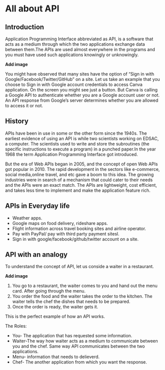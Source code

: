 # All about API
## Introduction

Application Programming Interface abbreviated as API, is a software that acts as a medium through which the two applications exchange data between them.The APIs are used almost everywhere in the programs and you must have used such applications knowingly or unknowingly. 

**Add image**

You might have observed that many sites have the option of “Sign in with Google/Facebook/Twitter/GitHub” on a site. Let us take an example that you choose to Sign in with Google account credentials to access Canva application. On the screen you might see just a button. But Canva is calling a Google API to authenticate whether you are a Google account user or not. An API response from Google’s server determines whether you are allowed to access it or not.

## History
APIs have been in use in some or the other form since the 1940s. The earliest evidence of using an API is while two scientists working on EDSAC, a computer. The scientists used to write and store the subroutines (the specific instructions to execute a program) in a punched paper.In the year 1968 the term Application Programming Interface got introduced. 

But the era of Web APIs began in 2005, and the concept of open Web APIs got popular in 2010. The rapid development in the sectors like e-commerce, social media,online travel, and etc gave a boom to this idea. The growing industries were in search of a mechanism that could cater to their needs and  the APIs were an exact match. The APIs are lightweight, cost efficient, and takes less time to implement and  make the application feature rich.

## APIs in Everyday life
* Weather apps.
* Google maps on food delivery, rideshare apps. 
* Flight information across travel booking sites and airline operator.
* Pay with PayPal/ pay with third party payment sitesl.
* Sign in with google/facebook/github/twitter account on a site.

## API with an analogy
To understand the concept of API, let us conside a waiter in a restaurant.

**Add image**
1) You go to a restaurant, the waiter comes to you and hand out the menu card. After going through the menu. 
2) You order the food and the waiter takes the order to the kitchen. The waiter tells the chef the dishes that needs to be prepared.
3) Once the order is ready, the waiter gets it.

This is the perfect example of how an API works.

The Roles:
* You- The application that has requested some information.
* Waiter-The way how waiter acts as a medium to communicate between you and the chef. Same way API communicates between the two applications. 
* Menu- information that needs to delieverd.
* Chef-  The another application from which you want the response. 








